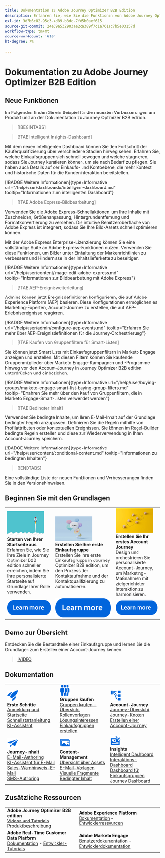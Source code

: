 ```yaml
---
title: Dokumentation zu Adobe Journey Optimizer B2B Edition
description: Erfahren Sie, wie Sie die Funktionen von Adobe Journey Optimizer B2B edition verwenden, um Account- und Gruppen-Journey mit integrierter Generative AI und branchenführender Automatisierung zu orchestrieren und zu kaufen.
exl-id: 3d7b6c82-95c3-4d89-b3dc-7fd5b0aef615
source-git-commit: 24e39a532903ae2ca389f7c1a761ec7b5e03157d
workflow-type: tm+mt
source-wordcount: '616'
ht-degree: 7%

---
```


# Dokumentation zu Adobe Journey Optimizer B2B Edition

## Neue Funktionen

Im Folgenden finden Sie ein Beispiel für die neuesten Verbesserungen am Produkt und an der Dokumentation zu Journey Optimizer B2B edition.

>[!BEGINTABS]

>[!TAB Intelligent Insights-Dashboard]

Mit dem neuen intelligenten Dashboard können Sie den Fortschritt der Käuferqualifizierung über verschiedene Stadien hinweg sehen. Erfahren Sie, welche Einkaufsgruppen sich schnell bewegen und welche stagnieren, sodass Sie Journey kuratieren können, um sie nach Bedarf zu pflegen. Sie haben auch Details auf der Einkaufs- und Kontoebene, die mehr Kontext und historische Daten für die Kundeninteraktion bereitstellen.

[!BADGE Weitere Informationen]{type=Informative url="/help/user/dashboards/intelligent-dashboard.md" tooltip="Informationen zum intelligenten Dashboard"}

>[!TAB Adobe Express-Bildbearbeitung]

Verwenden Sie die Adobe Express-Schnellaktionen, um Ihre Inhalte mit Zuschneiden, Größenanpassung, Hintergrundentfernung und Formatkonvertierung zu versehen. Die intuitive Benutzeroberfläche von Adobe Express ist integriert, sodass Sie Ihre Bild-Assets schnell optimieren können.

Mit der Adobe Express Enterprise-Lizenzierung können Sie eine vollständige Suite an Adobe Express-Funktionen nutzen. Verwenden Sie diese Funktionen, um Bilder unter Einhaltung der Markenrichtlinien zu verbessern und Hindernisse in der Inhaltslieferkette zu beseitigen.

[!BADGE Weitere Informationen]{type=Informative url="/help/user/content/image-edit-adobe-express.md" tooltip="Informationen zur Bildbearbeitung mit Adobe Express"}

>[!TAB AEP-Ereignisweiterleitung]

Admins können jetzt Ereignisdefinitionen konfigurieren, die auf Adobe Experience Platform (AEP) basieren. Diese Konfigurationen ermöglichen es Marketing-Experten, Account-Journey zu erstellen, die auf AEP-Erlebnisereignisse reagieren.

[!BADGE Weitere Informationen]{type=Informative url="/help/user/admin/configure-aep-events.md" tooltip="Erfahren Sie mehr über AEP-Ereignisdefinitionen für die Journey-Orchestrierung"}

>[!TAB Kaufen von Gruppenfiltern für Smart-Listen]

Sie können jetzt Smart Lists mit Einkaufsgruppenfiltern in Marketo Engage anzeigen und erstellen. Mit diesen Filtern können Sie kaufende Gruppenmitglieder über Marketo Engage-Kampagnen und -Programme hinweg von den Account-Journey in Journey Optimizer B2B edition unterdrücken und einbeziehen.

[!BADGE Weitere Informationen]{type=Informative url="/help/user/buying-groups/marketo-engage-smart-list-buying-group-filters.md" tooltip="Erfahren Sie mehr über den Kauf von Gruppenfiltern, die in Marketo Engage-Smart-Listen verwendet werden"}

>[!TAB Bedingter Inhalt]

Verwenden Sie bedingte Inhalte, um Ihren E-Mail-Inhalt auf der Grundlage bedingter Regeln anzupassen. Definieren Sie die Regeln mithilfe von Profilattributen oder kontextuellen Ereignissen. Sie können im Regel-Builder bedingte Regeln erstellen und diese zur Wiederverwendung in Ihren Account-Journey speichern.

[!BADGE Weitere Informationen]{type=Informative url="/help/user/content/conditional-content.md" tooltip="Informationen zu bedingten Inhalten"}

>[!ENDTABS]

Eine vollständige Liste der neuen Funktionen und Verbesserungen finden Sie in den [Versionshinweisen](../user/release-notes/release-notes.md). <!-- Stay up-to-date with the latest changes in our documentation by visiting the [documentation updates page](using/rn/documentation-updates.md).-->

## Beginnen Sie mit den Grundlagen

<table style="table-layout:fixed">
  <tr style="border: 0;">
    <td>
    <a href="home-page.md"><img width="120px" src="./assets/launch.png" alt="Produktstart"></a>
    <div><strong>Starten von Ihrer Startseite aus</strong><br/> Erfahren Sie, wie Sie Ihre Ziele in Journey Optimizer B2B edition schneller erreichen, indem Sie Ihre personalisierte Startseite auf Grundlage Ihrer Rolle verwenden.</div>
    </td>
      <td>
    <a href="buying-groups/buying-groups-overview.md"><img width="120px" src="./assets/communication.png" alt="Käufergruppen"></a>
    <div><strong>Erstellen Sie Ihre erste Einkaufsgruppe</strong><br/>Erstellen Sie Ihre erste Einkaufsgruppe in Journey Optimizer B2B edition, um den Prozess der Kontaktaufnahme und der Kontaktqualifizierung zu automatisieren.</div>
    </td>
    <td>
    <a href="journeys/journey-overview.md"><img width="120px" src="./assets/flow.png" alt="Account Journey"></a>
    <div><strong>Erstellen Sie Ihr erstes Account Journey</strong><br/>Design und orchestrieren Sie personalisierte Account-Journey, um Marketing-Maßnahmen mit zielgerichteter Interaktion zu harmonisieren. 
    </div>
    </td>
  </tr>
  <tr style="border: 0;">
    <td align="center"><a href="home-page.md"><img src="../assets/learn-more.svg" alt="Weitere Informationen"></a></td>
    <td align="center"><a href="buying-groups/buying-groups-overview.md"><img src="../assets/learn-more.svg" alt="Weitere Informationen"></a></td>
    <td align="center"><a href="journeys/journey-overview.md"><img src="../assets/learn-more.svg" alt="Weitere Informationen"></a></td>
    </tr>
</table>

## Demo zur Übersicht

Entdecken Sie die Bestandteile einer Einkaufsgruppe und lernen Sie die Grundlagen zum Erstellen einer Account-Journey kennen.

>[!VIDEO](https://video.tv.adobe.com/v/3432054?quality=12)

## Dokumentation

<table style="table-layout:auto">
  <tr style="border: 0;">
    <td>
      <img src="../assets/do-not-localize/icon-quick-start.svg" width="35px" alt="Erste Schritte"><br/>
      <strong>Erste Schritte</strong><br/><a href="home-page.md">Anmeldung und Startseite</a><br/><a href="./start/get-started.md"> Schnellstartanleitung</a> <br/><a href="./start/ai-assistant.md">KI-Assistent</a>
    </td>
    <!--
    <td>
      <img src="../assets/do-not-localize/icon-configure.svg" width="35px"><br/>
      <strong>Configuration<br/>administration</strong><br/><a href="using/configuration/channel-surfaces.md">Channel surfaces</a> - <a href="using/configuration/about-data-sources-events-actions.md">Configure journeys</a>  - <a href="using/administration/permissions-overview.md">Access control</a> - <a href="using/administration/sandboxes.md">Sandboxes management</a>
    </td> -->
    <td>
      <img src="../assets/do-not-localize/icon_audience.svg" width="35px" alt="Käufergruppen"><br/>
      <strong>Gruppen kaufen</strong><br/><a href="./buying-groups/buying-groups-overview.md">Gruppen kaufen - Übersicht</a><br/><a href="./buying-groups/buying-groups-role-templates.md">Rollenvorlagen</a><br/><a href="./buying-groups/solution-interests.md">Lösungsinteressen</a><br/><a href="./buying-groups/buying-groups-create.md">Einkaufsgruppen erstellen</a>
    </td>
    <td>
      <img src="../assets/do-not-localize/icon-paths.svg" width="35px" alt="Account Journey"><br/>
      <strong>Account-Journey</strong><br/><a href="./journeys/journey-overview.md">Journey-Übersicht</a><br/><a href="./journeys/journey-nodes.md">Journey-Knoten</a><br/><a href="./journeys/journey-overview.md#create-an-account-journey">Erstellen einer Account-Journey</a>
    </td>
  </tr>
  <tr style="border: 0;">
    <td>
      <img src="../assets/do-not-localize/icon-campaign.svg" width="35px" alt="Journey-Inhalt"><br/>
      <strong>Journey-Inhalt</strong><br/><a href="./content/email-authoring.md">E-Mail-Authoring</a><br/><a href="./content/ai-assistant-emails.md">KI-Assistent für E-Mail</a><br/><a href="./content/sales-alert-email.md">Sales-Warnhinweis-E-Mail</a><br/><a href="./content/sms-authoring.md">SMS-Authoring</a>
    </td>
        <td>
      <img src="../assets/do-not-localize/icon_assets.svg" width="35px" alt="Content-Management"><br/>
      <strong>Content-Management</strong><br/><a href="./content/assets-overview.md">Übersicht über Assets</a><br/><a href="./content/email-templates.md">E-Mail-Vorlagen</a><br/><a href="./content/fragments.md">Visuelle Fragmente</a><br/><a href="./content/conditional-content.md">Bedingter Inhalt</a>
    </td>
    <td>
      <img src="../assets/do-not-localize/icon-offer.svg" width="35px" alt="Insights und Dashboards"><br/>
      <strong>Insights</strong><br/><a href="./dashboards/intelligent-dashboard.md">Intelligent Dashboard</a><br/><a href="./dashboards/engagement-dashboard.md">Interaktions-Dashboard</a><br/><a href="./dashboards/buying-groups-dashboard.md">Dashboard für Einkaufsgruppen</a><br/><a href="./dashboards/journeys-dashboard.md">Journey Dashboard</a>
    </td>

</tr>
</table>

## Zusätzliche Ressourcen

<table style="table-layout:fixed"><tr style="border: 0;">
<tr><td><strong>Adobe Journey Optimizer B2B edition</strong><br/>
<a href="https://experienceleague.adobe.com/en/docs/journey-optimizer-b2b-learn/tutorials/overview" target="_blank">Videos und Tutorials</a> - <a href="https://helpx.adobe.com/legal/product-descriptions/adobe-journey-optimizer-b2b.html" target="_blank">Produktbeschreibung</a> <!-- - <a href="https://www.adobe.com/content/dam/cc/en/security/pdfs/AJO_SecurityOverview.pdf" target="_blank">Security overview (PDF)</a> - <a href="https://developer.adobe.com/journey-optimizer-apis/" target="_blank">APIs reference</a> - <a href="https://experienceleague.adobe.com/tools/ajo-schemas/schema-dictionary.html" target="_blank">Journey Optimizer Schema Dictionary</a> -->
</td>
<td><strong>Adobe Experience Platform</strong><br/>
<a href="https://experienceleague.adobe.com/en/docs/experience-platform/landing/home" target="_blank">Dokumentation</a> - <a href="https://business.adobe.com/products/experience-platform/documentation-and-developer-resources.html" target="_blank">Entwicklerressourcen</a>
</td></tr>
<tr><td><strong>Adobe Real-Time Customer Data Platform</strong><br/>
<a href="https://experienceleague.adobe.com/de/docs/experience-platform/rtcdp/home" target="_blank">Dokumentation</a> - <a href="https://experienceleague.adobe.com/en/docs/platform-learn/getting-started-for-data-architects-and-data-engineers/overview" target="_blank">Entwickler-Tutorials</a>
</td><td><strong>Adobe Marketo Engage</strong><br/>
<a href="https://experienceleague.adobe.com/de/docs/marketo/using/home" target="_blank">Benutzerdokumentation</a> - <a href="https://experienceleague.adobe.com/en/docs/marketo-developer/marketo/home" target="_blank">Entwicklerdokumentation</a>
</td>
</tr></table>

